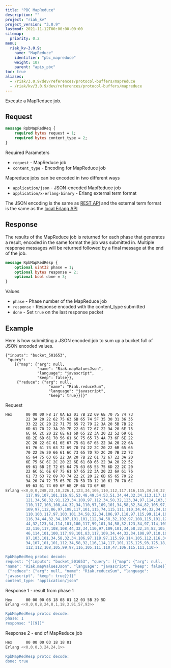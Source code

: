 ```yaml
---
title: "PBC MapReduce"
description: ""
project: "riak_kv"
project_version: "3.0.9"
lastmod: 2021-11-12T00:00:00-00:00
sitemap:
  priority: 0.2
menu:
  riak_kv-3.0.9:
    name: "MapReduce"
    identifier: "pbc_mapreduce"
    weight: 107
    parent: "apis_pbc"
toc: true
aliases:
  - /riak/3.0.9/dev/references/protocol-buffers/mapreduce
  - /riak/kv/3.0.9/dev/references/protocol-buffers/mapreduce
---
```


Execute a MapReduce job.

## Request

```protobuf
message RpbMapRedReq {
    required bytes request = 1;
    required bytes content_type = 2;
}
```

Required Parameters

* `request` - MapReduce job
* `content_type` - Encoding for MapReduce job

Mapreduce jobs can be encoded in two different ways

* `application/json` - JSON-encoded MapReduce job
* `application/x-erlang-binary` - Erlang external term format

The JSON encoding is the same as [REST API]({{<baseurl>}}riak/kv/3.0.9/developing/usage/mapreduce/#rest) and
the external term format is the same as the [local Erlang API]({{<baseurl>}}riak/kv/3.0.9/developing/app-guide/advanced-mapreduce/#erlang)

## Response

The results of the MapReduce job is returned for each phase that
generates a result, encoded in the same format the job was submitted in.
Multiple response messages will be returned followed by a final message
at the end of the job.

```protobuf
message RpbMapRedResp {
    optional uint32 phase = 1;
    optional bytes response = 2;
    optional bool done = 3;
}
```

Values

* `phase` - Phase number of the MapReduce job
* `response` - Response encoded with the content_type submitted
* `done` - Set `true` on the last response packet

## Example

Here is how submitting a JSON encoded job to sum up a bucket full of
JSON encoded values.

```
{"inputs": "bucket_501653",
 "query":
    [{"map": {"arg": null,
              "name": "Riak.mapValuesJson",
              "language": "javascript",
              "keep": false}},
     {"reduce": {"arg": null,
                   "name": "Riak.reduceSum",
                   "language": "javascript",
                   "keep": true}}]}"
```

Request

```bash
Hex      00 00 00 F8 17 0A E2 01 7B 22 69 6E 70 75 74 73
         22 3A 20 22 62 75 63 6B 65 74 5F 35 30 31 36 35
         33 22 2C 20 22 71 75 65 72 79 22 3A 20 5B 7B 22
         6D 61 70 22 3A 20 7B 22 61 72 67 22 3A 20 6E 75
         6C 6C 2C 20 22 6E 61 6D 65 22 3A 20 22 52 69 61
         6B 2E 6D 61 70 56 61 6C 75 65 73 4A 73 6F 6E 22
         2C 20 22 6C 61 6E 67 75 61 67 65 22 3A 20 22 6A
         61 76 61 73 63 72 69 70 74 22 2C 20 22 6B 65 65
         70 22 3A 20 66 61 6C 73 65 7D 7D 2C 20 7B 22 72
         65 64 75 63 65 22 3A 20 7B 22 61 72 67 22 3A 20
         6E 75 6C 6C 2C 20 22 6E 61 6D 65 22 3A 20 22 52
         69 61 6B 2E 72 65 64 75 63 65 53 75 6D 22 2C 20
         22 6C 61 6E 67 75 61 67 65 22 3A 20 22 6A 61 76
         61 73 63 72 69 70 74 22 2C 20 22 6B 65 65 70 22
         3A 20 74 72 75 65 7D 7D 5D 7D 12 10 61 70 70 6C
         69 63 61 74 69 6F 6E 2F 6A 73 6F 6E
Erlang <<0,0,0,248,23,10,226,1,123,34,105,110,112,117,116,115,34,58,32,34,98,
         117,99,107,101,116,95,53,48,49,54,53,51,34,44,32,34,113,117,101,114,
         121,34,58,32,91,123,34,109,97,112,34,58,32,123,34,97,114,103,34,58,32,
         110,117,108,108,44,32,34,110,97,109,101,34,58,32,34,82,105,97,107,46,
         109,97,112,86,97,108,117,101,115,74,115,111,110,34,44,32,34,108,97,
         110,103,117,97,103,101,34,58,32,34,106,97,118,97,115,99,114,105,112,
         116,34,44,32,34,107,101,101,112,34,58,32,102,97,108,115,101,125,125,
         44,32,123,34,114,101,100,117,99,101,34,58,32,123,34,97,114,103,34,58,
         32,110,117,108,108,44,32,34,110,97,109,101,34,58,32,34,82,105,97,107,
         46,114,101,100,117,99,101,83,117,109,34,44,32,34,108,97,110,103,117,
         97,103,101,34,58,32,34,106,97,118,97,115,99,114,105,112,116,34,44,32,
         34,107,101,101,112,34,58,32,116,114,117,101,125,125,93,125,18,16,97,
         112,112,108,105,99,97,116,105,111,110,47,106,115,111,110>>

RpbMapRedReq protoc decode:
request: "{"inputs": "bucket_501653", "query": [{"map": {"arg": null,
"name": "Riak.mapValuesJson", "language": "javascript", "keep": false}},
 {"reduce": {"arg": null, "name": "Riak.reduceSum", "language":
"javascript", "keep": true}}]}"
content_type: "application/json"

```

Response 1 - result from phase 1

```bash
Hex      00 00 00 08 18 08 01 12 03 5B 39 5D
Erlang <<0,0,0,8,24,8,1,18,3,91,57,93>>

RpbMapRedResp protoc decode:
phase: 1
response: "[[9]]"

```

Response 2 - end of MapReduce job

```bash
Hex      00 00 00 03 18 18 01
Erlang <<0,0,0,3,24,24,1>>

RpbMapRedResp protoc decode:
done: true

```

